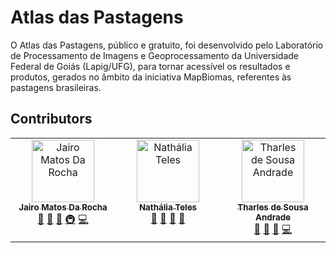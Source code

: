 # Atlas das Pastagens

O Atlas das Pastagens, público e gratuito, foi desenvolvido pelo Laboratório de Processamento de Imagens e Geoprocessamento da Universidade Federal de Goiás (Lapig/UFG), para tornar acessível os resultados e produtos, gerados no âmbito da iniciativa MapBiomas, referentes às pastagens brasileiras.

## Contributors

<!-- ALL-CONTRIBUTORS-LIST:START - Do not remove or modify this section -->
<!-- prettier-ignore-start -->
<!-- markdownlint-disable -->
<table>
  <tbody>
    <tr>
      <td align="center" valign="top" width="14.28%"><a href="http://jairomr.com.br"><img src="https://avatars.githubusercontent.com/u/7321240?v=4?s=100" width="100px;" alt="Jairo Matos Da Rocha"/><br /><sub><b>Jairo Matos Da Rocha</b></sub></a><br /><a href="https://github.com/lapig-ufg/atlas-pastagens/lapig-ufg/atlas-pastagens/commits?author=jairomr" title="Documentation">📖</a> <a href="#maintenance-jairomr" title="Maintenance">🚧</a> <a href="https://github.com/lapig-ufg/atlas-pastagens/lapig-ufg/atlas-pastagens/pulls?q=is%3Apr+reviewed-by%3Ajairomr" title="Reviewed Pull Requests">👀</a> <a href="#infra-jairomr" title="Infrastructure (Hosting, Build-Tools, etc)">🚇</a> <a href="https://github.com/lapig-ufg/atlas-pastagens/lapig-ufg/atlas-pastagens/commits?author=jairomr" title="Code">💻</a></td>
      <td align="center" valign="top" width="14.28%"><a href="https://github.com/telesnathalia"><img src="https://avatars.githubusercontent.com/u/67981646?v=4?s=100" width="100px;" alt="Nathália Teles"/><br /><sub><b>Nathália Teles</b></sub></a><br /><a href="#maintenance-telesnathalia" title="Maintenance">🚧</a> <a href="https://github.com/lapig-ufg/atlas-pastagens/lapig-ufg/atlas-pastagens/pulls?q=is%3Apr+reviewed-by%3Atelesnathalia" title="Reviewed Pull Requests">👀</a> <a href="https://github.com/lapig-ufg/atlas-pastagens/lapig-ufg/atlas-pastagens/commits?author=telesnathalia" title="Documentation">📖</a> <a href="#ideas-telesnathalia" title="Ideas, Planning, & Feedback">🤔</a></td>
      <td align="center" valign="top" width="14.28%"><a href="https://www.linkedin.com/in/tharles-andrade-07228316a/"><img src="https://avatars.githubusercontent.com/u/26191865?v=4?s=100" width="100px;" alt="Tharles de Sousa Andrade"/><br /><sub><b>Tharles de Sousa Andrade</b></sub></a><br /><a href="https://github.com/lapig-ufg/atlas-pastagens/lapig-ufg/atlas-pastagens/commits?author=tharlestsa" title="Documentation">📖</a> <a href="#maintenance-tharlestsa" title="Maintenance">🚧</a> <a href="https://github.com/lapig-ufg/atlas-pastagens/lapig-ufg/atlas-pastagens/pulls?q=is%3Apr+reviewed-by%3Atharlestsa" title="Reviewed Pull Requests">👀</a> <a href="https://github.com/lapig-ufg/atlas-pastagens/lapig-ufg/atlas-pastagens/commits?author=tharlestsa" title="Code">💻</a></td>
    </tr>
  </tbody>
</table>

<!-- markdownlint-restore -->
<!-- prettier-ignore-end -->

<!-- ALL-CONTRIBUTORS-LIST:END -->

